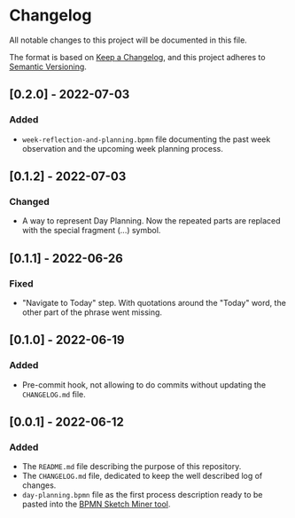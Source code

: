 # Changelog
All notable changes to this project will be documented in this file.

The format is based on [Keep a Changelog](https://keepachangelog.com/en/1.0.0/),
and this project adheres to [Semantic Versioning](https://semver.org/spec/v2.0.0.html).

## [0.2.0] - 2022-07-03
### Added
- `week-reflection-and-planning.bpmn` file documenting the past week observation and the upcoming week planning process.

## [0.1.2] - 2022-07-03
### Changed
- A way to represent Day Planning. Now the repeated parts are replaced with the special fragment (...) symbol.

## [0.1.1] - 2022-06-26
### Fixed
- "Navigate to Today" step. With quotations around the "Today" word, the other part of the phrase went missing.

## [0.1.0] - 2022-06-19
### Added
- Pre-commit hook, not allowing to do commits without updating the `CHANGELOG.md` file.

## [0.0.1] - 2022-06-12
### Added
- The `README.md` file describing the purpose of this repository.
- The `CHANGELOG.md` file, dedicated to keep the well described log of changes.
- `day-planning.bpmn` file as the first process description ready to be pasted into the [BPMN Sketch Miner tool](https://www.bpmn-sketch-miner.ai/).